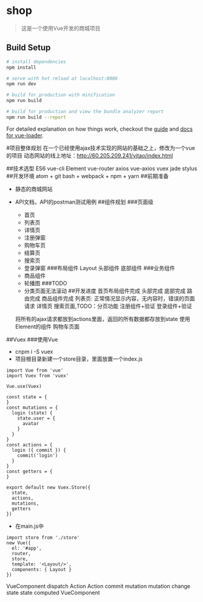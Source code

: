 # shop

> 这是一个使用Vue开发的商城项目

## Build Setup

``` bash
# install dependencies
npm install

# serve with hot reload at localhost:8080
npm run dev

# build for production with minification
npm run build

# build for production and view the bundle analyzer report
npm run build --report
```

For detailed explanation on how things work, checkout the [guide](http://vuejs-templates.github.io/webpack/) and [docs for vue-loader](http://vuejs.github.io/vue-loader).

#项目整体规划
在一个已经使用ajax技术实现的网站的基础之上，修改为一个vue的项目
动态网站的线上地址：http://60.205.209.241/yitao/index.html

##技术选型
ES6 vue-cli Element vue-router axios vue-axios vuex jade stylus
##开发环境
  atom + git bash + webpack + npm + yarn
##前期准备
- 静态的商城网站
- API文档，API的postman测试用例
##组件规划
###页面级
  - 首页
  - 列表页
  - 详情页  
  - 注册弹窗
  - 购物车页
  - 结算页
  - 搜索页
  - 登录弹窗
###布局组件
  Layout
  头部组件
  底部组件
###业务组件
  - 商品组件
  - 轮播图
###TODO
  - 分类页面无法滚动
##开发进度
  首页布局组件完成
  头部完成
  底部完成
  路由完成
  商品组件完成
  列表页: 正常情况显示内容，无内容时，错误的页面请求
  详情页
  搜索页面,TODO：分页功能
  注册组件+验证
  登录组件+验证

  将所有的ajax请求都放到actions里面，返回的所有数据都存放到state
  使用Element的组件
  购物车页面


##Vuex
###使用Vue
- cnpm i -S vuex
- 项目根目录新建一个store目录，里面放置一个index.js
```
import Vue from 'vue'
import Vuex from 'vuex'

Vue.use(Vuex)

const state = {
}
const mutations = {
  login (state) {
    state.user = {
      avatar
    }
  }
}
const actions = {
  login ({ commit }) {
    commit('login')
  }
}
const getters = {
}

export default new Vuex.Store({
  state,
  actions,
  mutations,
  getters
})
```
- 在main.js中
```
import store from './store'
new Vue({
  el: '#app',
  router,
  store,
  template: '<Layout/>',
  components: { Layout }
})
```

VueComponent  dispatch Action
Action commit mutation
mutation change state
state computed VueComponent

